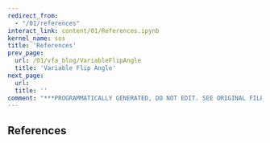 ```yaml
---
redirect_from:
  - "/01/references"
interact_link: content/01/References.ipynb
kernel_name: sos
title: 'References'
prev_page:
  url: /01/vfa_blog/VariableFlipAngle
  title: 'Variable Flip Angle'
next_page:
  url: 
  title: ''
comment: "***PROGRAMMATICALLY GENERATED, DO NOT EDIT. SEE ORIGINAL FILES IN /content***"
---
```


## References



